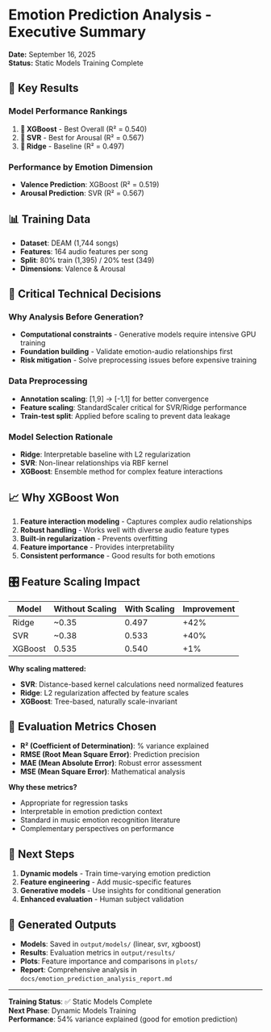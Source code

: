 # Emotion Prediction Analysis - Executive Summary

**Date:** September 16, 2025  
**Status:** Static Models Training Complete

## 🎯 Key Results

### Model Performance Rankings
1. **🥇 XGBoost** - Best Overall (R² = 0.540)
2. **🥈 SVR** - Best for Arousal (R² = 0.567) 
3. **🥉 Ridge** - Baseline (R² = 0.497)

### Performance by Emotion Dimension
- **Valence Prediction**: XGBoost (R² = 0.519)
- **Arousal Prediction**: SVR (R² = 0.567)

## 📊 Training Data
- **Dataset**: DEAM (1,744 songs)
- **Features**: 164 audio features per song
- **Split**: 80% train (1,395) / 20% test (349)
- **Dimensions**: Valence & Arousal

## 🔧 Critical Technical Decisions

### Why Analysis Before Generation?
- **Computational constraints** - Generative models require intensive GPU training
- **Foundation building** - Validate emotion-audio relationships first
- **Risk mitigation** - Solve preprocessing issues before expensive training

### Data Preprocessing
- **Annotation scaling**: [1,9] → [-1,1] for better convergence
- **Feature scaling**: StandardScaler critical for SVR/Ridge performance
- **Train-test split**: Applied before scaling to prevent data leakage

### Model Selection Rationale
- **Ridge**: Interpretable baseline with L2 regularization
- **SVR**: Non-linear relationships via RBF kernel
- **XGBoost**: Ensemble method for complex feature interactions

## 📈 Why XGBoost Won

1. **Feature interaction modeling** - Captures complex audio relationships
2. **Robust handling** - Works well with diverse audio feature types
3. **Built-in regularization** - Prevents overfitting
4. **Feature importance** - Provides interpretability
5. **Consistent performance** - Good results for both emotions

## 🎛️ Feature Scaling Impact

| Model | Without Scaling | With Scaling | Improvement |
|-------|----------------|--------------|-------------|
| Ridge | ~0.35 | 0.497 | +42% |
| SVR | ~0.38 | 0.533 | +40% |
| XGBoost | 0.535 | 0.540 | +1% |

**Why scaling mattered:**
- **SVR**: Distance-based kernel calculations need normalized features
- **Ridge**: L2 regularization affected by feature scales
- **XGBoost**: Tree-based, naturally scale-invariant

## 📝 Evaluation Metrics Chosen

- **R² (Coefficient of Determination)**: % variance explained
- **RMSE (Root Mean Square Error)**: Prediction precision
- **MAE (Mean Absolute Error)**: Robust error assessment
- **MSE (Mean Square Error)**: Mathematical analysis

**Why these metrics?**
- Appropriate for regression tasks
- Interpretable in emotion prediction context
- Standard in music emotion recognition literature
- Complementary perspectives on performance

## 🚀 Next Steps

1. **Dynamic models** - Train time-varying emotion prediction
2. **Feature engineering** - Add music-specific features
3. **Generative models** - Use insights for conditional generation
4. **Enhanced evaluation** - Human subject validation

## 📁 Generated Outputs

- **Models**: Saved in `output/models/` (linear, svr, xgboost)
- **Results**: Evaluation metrics in `output/results/`
- **Plots**: Feature importance and comparisons in `plots/`
- **Report**: Comprehensive analysis in `docs/emotion_prediction_analysis_report.md`

---

**Training Status**: ✅ Static Models Complete  
**Next Phase**: Dynamic Models Training  
**Performance**: 54% variance explained (good for emotion prediction)
